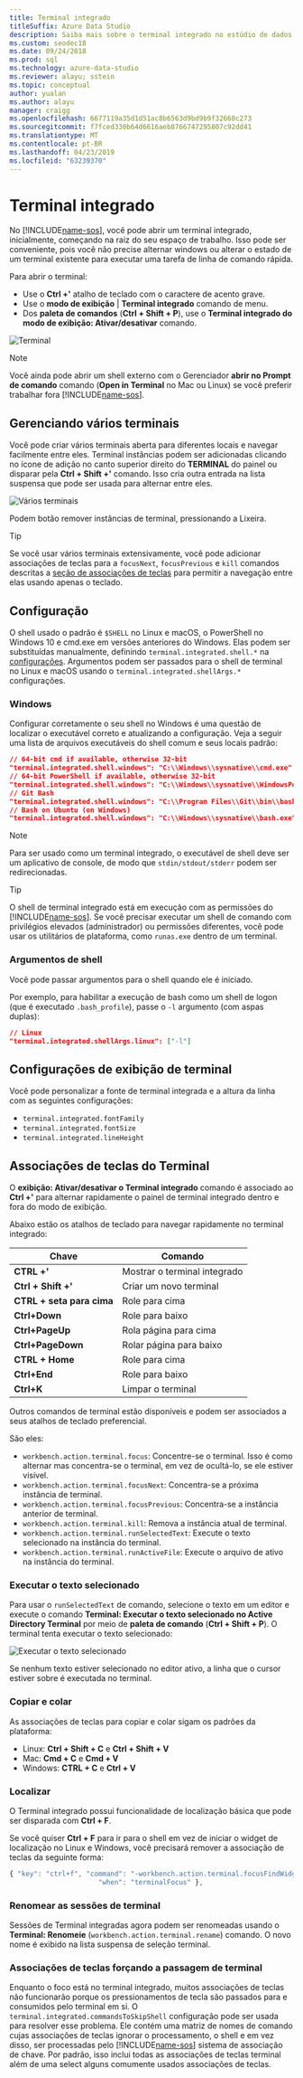 ```yaml
---
title: Terminal integrado
titleSuffix: Azure Data Studio
description: Saiba mais sobre o terminal integrado no estúdio de dados do Azure.
ms.custom: seodec18
ms.date: 09/24/2018
ms.prod: sql
ms.technology: azure-data-studio
ms.reviewer: alayu; sstein
ms.topic: conceptual
author: yualan
ms.author: alayu
manager: craigg
ms.openlocfilehash: 6677119a35d1d51ac8b6563d9bd9b9f32668c273
ms.sourcegitcommit: f7fced330b64d6616aeb8766747295807c92dd41
ms.translationtype: MT
ms.contentlocale: pt-BR
ms.lasthandoff: 04/23/2019
ms.locfileid: "63239370"
---
```

# <a name="integrated-terminal"></a>Terminal integrado

No [!INCLUDE[name-sos](../includes/name-sos-short.md)], você pode abrir um terminal integrado, inicialmente, começando na raiz do seu espaço de trabalho. Isso pode ser conveniente, pois você não precise alternar windows ou alterar o estado de um terminal existente para executar uma tarefa de linha de comando rápida.

Para abrir o terminal:

* Use o **Ctrl +'** atalho de teclado com o caractere de acento grave.
* Use o **modo de exibição** | **Terminal integrado** comando de menu.
* Dos **paleta de comandos** (**Ctrl + Shift + P**), use o **Terminal integrado do modo de exibição: Ativar/desativar** comando.

![Terminal](media/integrated-terminal/terminal-screen.png)

> [!NOTE]
> Você ainda pode abrir um shell externo com o Gerenciador **abrir no Prompt de comando** comando (**Open in Terminal** no Mac ou Linux) se você preferir trabalhar fora [!INCLUDE[name-sos](../includes/name-sos-short.md)].

## <a name="managing-multiple-terminals"></a>Gerenciando vários terminais

Você pode criar vários terminais aberta para diferentes locais e navegar facilmente entre eles. Terminal instâncias podem ser adicionadas clicando no ícone de adição no canto superior direito do **TERMINAL** do painel ou disparar pela **Ctrl + Shift +'** comando. Isso cria outra entrada na lista suspensa que pode ser usada para alternar entre eles.

![Vários terminais](media/integrated-terminal/terminal-multiple-instances.png)

Podem botão remover instâncias de terminal, pressionando a Lixeira.

> [!TIP]
> Se você usar vários terminais extensivamente, você pode adicionar associações de teclas para a `focusNext`, `focusPrevious` e `kill` comandos descritas a [seção de associações de teclas](#key-bindings) para permitir a navegação entre elas usando apenas o teclado.

## <a name="configuration"></a>Configuração

O shell usado o padrão é `$SHELL` no Linux e macOS, o PowerShell no Windows 10 e cmd.exe em versões anteriores do Windows. Elas podem ser substituídas manualmente, definindo `terminal.integrated.shell.*` na [configurações](settings.md). Argumentos podem ser passados para o shell de terminal no Linux e macOS usando o `terminal.integrated.shellArgs.*` configurações.

### <a name="windows"></a>Windows

Configurar corretamente o seu shell no Windows é uma questão de localizar o executável correto e atualizando a configuração. Veja a seguir uma lista de arquivos executáveis do shell comum e seus locais padrão:

```json
// 64-bit cmd if available, otherwise 32-bit
"terminal.integrated.shell.windows": "C:\\Windows\\sysnative\\cmd.exe"
// 64-bit PowerShell if available, otherwise 32-bit
"terminal.integrated.shell.windows": "C:\\Windows\\sysnative\\WindowsPowerShell\\v1.0\\powershell.exe"
// Git Bash
"terminal.integrated.shell.windows": "C:\\Program Files\\Git\\bin\\bash.exe"
// Bash on Ubuntu (on Windows)
"terminal.integrated.shell.windows": "C:\\Windows\\sysnative\\bash.exe"
```

> [!NOTE]
> Para ser usado como um terminal integrado, o executável de shell deve ser um aplicativo de console, de modo que `stdin/stdout/stderr` podem ser redirecionadas.

> [!TIP]
> O shell de terminal integrado está em execução com as permissões do [!INCLUDE[name-sos](../includes/name-sos-short.md)]. Se você precisar executar um shell de comando com privilégios elevados (administrador) ou permissões diferentes, você pode usar os utilitários de plataforma, como `runas.exe` dentro de um terminal.

### <a name="shell-arguments"></a>Argumentos de shell

Você pode passar argumentos para o shell quando ele é iniciado.

Por exemplo, para habilitar a execução de bash como um shell de logon (que é executado `.bash_profile`), passe o `-l` argumento (com aspas duplas):

```json
// Linux
"terminal.integrated.shellArgs.linux": ["-l"]
```

## <a name="terminal-display-settings"></a>Configurações de exibição de terminal

Você pode personalizar a fonte de terminal integrada e a altura da linha com as seguintes configurações:

* `terminal.integrated.fontFamily`
* `terminal.integrated.fontSize`
* `terminal.integrated.lineHeight`

## <a id="key-bindings"></a>Associações de teclas do Terminal

O **exibição: Ativar/desativar o Terminal integrado** comando é associado ao **Ctrl +'** para alternar rapidamente o painel de terminal integrado dentro e fora do modo de exibição.

Abaixo estão os atalhos de teclado para navegar rapidamente no terminal integrado:

Chave|Comando
---|---
**CTRL +'**| Mostrar o terminal integrado
**Ctrl + Shift +'**| Criar um novo terminal
**CTRL + seta para cima**|Role para cima
**Ctrl+Down**|Role para baixo
**Ctrl+PageUp**|Rola página para cima
**Ctrl+PageDown**|Rolar página para baixo
**CTRL + Home**|Role para cima
**Ctrl+End**|Role para baixo
**Ctrl+K**|Limpar o terminal

Outros comandos de terminal estão disponíveis e podem ser associados a seus atalhos de teclado preferencial.

São eles:

* `workbench.action.terminal.focus`: Concentre-se o terminal. Isso é como alternar mas concentra-se o terminal, em vez de ocultá-lo, se ele estiver visível.
* `workbench.action.terminal.focusNext`: Concentra-se a próxima instância de terminal.
* `workbench.action.terminal.focusPrevious`: Concentra-se a instância anterior de terminal.
* `workbench.action.terminal.kill`: Remova a instância atual de terminal.
* `workbench.action.terminal.runSelectedText`: Execute o texto selecionado na instância do terminal.
* `workbench.action.terminal.runActiveFile`: Execute o arquivo de ativo na instância do terminal.

### <a name="run-selected-text"></a>Executar o texto selecionado

Para usar o `runSelectedText` de comando, selecione o texto em um editor e execute o comando **Terminal: Executar o texto selecionado no Active Directory Terminal** por meio de **paleta de comando** (**Ctrl + Shift + P**). O terminal tenta executar o texto selecionado:

![Executar o texto selecionado](media/integrated-terminal/terminal_run_selected.png)

Se nenhum texto estiver selecionado no editor ativo, a linha que o cursor estiver sobre é executada no terminal.

### <a name="copy--paste"></a>Copiar e colar

As associações de teclas para copiar e colar sigam os padrões da plataforma:

* Linux: **Ctrl + Shift + C** e **Ctrl + Shift + V**
* Mac: **Cmd + C** e **Cmd + V**
* Windows: **CTRL + C** e **Ctrl + V**

### <a name="find"></a>Localizar

O Terminal integrado possui funcionalidade de localização básica que pode ser disparada com **Ctrl + F**.

Se você quiser **Ctrl + F** para ir para o shell em vez de iniciar o widget de localização no Linux e Windows, você precisará remover a associação de teclas da seguinte forma:

```js
{ "key": "ctrl+f", "command": "-workbench.action.terminal.focusFindWidget",
                      "when": "terminalFocus" },
```

### <a name="rename-terminal-sessions"></a>Renomear as sessões de terminal

Sessões de Terminal integradas agora podem ser renomeadas usando o **Terminal: Renomeie** (`workbench.action.terminal.rename`) comando. O novo nome é exibido na lista suspensa de seleção terminal.

### <a name="forcing-key-bindings-to-pass-through-the-terminal"></a>Associações de teclas forçando a passagem de terminal

Enquanto o foco está no terminal integrado, muitos associações de teclas não funcionarão porque os pressionamentos de tecla são passados para e consumidos pelo terminal em si. O `terminal.integrated.commandsToSkipShell` configuração pode ser usada para resolver esse problema. Ele contém uma matriz de nomes de comando cujas associações de teclas ignorar o processamento, o shell e em vez disso, ser processadas pelo [!INCLUDE[name-sos](../includes/name-sos-short.md)] sistema de associação de chave. Por padrão, isso inclui todas as associações de teclas terminal além de uma select alguns comumente usados associações de teclas.

